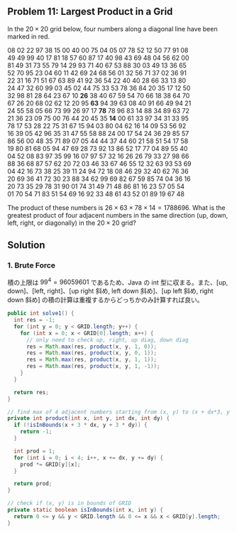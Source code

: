 ## Problem 11: Largest Product in a Grid

In the $20 \times 20$ grid below, four numbers along a diagonal line have been marked in red.

08 02 22 97 38 15 00 40 00 75 04 05 07 78 52 12 50 77 91 08<br>
49 49 99 40 17 81 18 57 60 87 17 40 98 43 69 48 04 56 62 00<br>
81 49 31 73 55 79 14 29 93 71 40 67 53 88 30 03 49 13 36 65<br>
52 70 95 23 04 60 11 42 69 24 68 56 01 32 56 71 37 02 36 91<br>
22 31 16 71 51 67 63 89 41 92 36 54 22 40 40 28 66 33 13 80<br>
24 47 32 60 99 03 45 02 44 75 33 53 78 36 84 20 35 17 12 50<br>
32 98 81 28 64 23 67 10 <span class="red"><b>26</b></span> 38 40 67 59 54 70 66 18 38 64 70<br>
67 26 20 68 02 62 12 20 95 <span class="red"><b>63</b></span> 94 39 63 08 40 91 66 49 94 21<br>
24 55 58 05 66 73 99 26 97 17 <span class="red"><b>78</b></span> 78 96 83 14 88 34 89 63 72<br>
21 36 23 09 75 00 76 44 20 45 35 <span class="red"><b>14</b></span> 00 61 33 97 34 31 33 95<br>
78 17 53 28 22 75 31 67 15 94 03 80 04 62 16 14 09 53 56 92<br>
16 39 05 42 96 35 31 47 55 58 88 24 00 17 54 24 36 29 85 57<br>
86 56 00 48 35 71 89 07 05 44 44 37 44 60 21 58 51 54 17 58<br>
19 80 81 68 05 94 47 69 28 73 92 13 86 52 17 77 04 89 55 40<br>
04 52 08 83 97 35 99 16 07 97 57 32 16 26 26 79 33 27 98 66<br>
88 36 68 87 57 62 20 72 03 46 33 67 46 55 12 32 63 93 53 69<br>
04 42 16 73 38 25 39 11 24 94 72 18 08 46 29 32 40 62 76 36<br>
20 69 36 41 72 30 23 88 34 62 99 69 82 67 59 85 74 04 36 16<br>
20 73 35 29 78 31 90 01 74 31 49 71 48 86 81 16 23 57 05 54<br>
01 70 54 71 83 51 54 69 16 92 33 48 61 43 52 01 89 19 67 48<br>

The product of these numbers is $26 \times 63 \times 78 \times 14 = 1788696$.
What is the greatest product of four adjacent numbers in the same direction (up, down, left, right, or diagonally) in the $20 \times 20$ grid?


## Solution
### 1. Brute Force
積の上限は $99^4 = 96059601$ であるため、Java の int 型に収まる。また、[up, down]、[left, right]、[up right 斜め, left down 斜め]、[up left 斜め, right down 斜め] の積の計算は重複するからどっちかのみ計算すれば良い。

```java
public int solve1() {
  int res = -1;
  for (int y = 0; y < GRID.length; y++) {
    for (int x = 0; x < GRID[0].length; x++) {
      // only need to check up, right, up diag, down diag
      res = Math.max(res, product(x, y, 1, 0));
      res = Math.max(res, product(x, y, 0, 1));
      res = Math.max(res, product(x, y, 1, 1));
      res = Math.max(res, product(x, y, 1, -1));
    }
  }

  return res;
}

// find max of 4 adjacent numbers starting from (x, y) to (x + dx*3, y + dy*3)
private int product(int x, int y, int dx, int dy) {
  if (!isInBounds(x + 3 * dx, y + 3 * dy)) {
    return -1;
  }

  int prod = 1;
  for (int i = 0; i < 4; i++, x += dx, y += dy) {
    prod *= GRID[y][x];
  }

  return prod;
}

// check if (x, y) is in bounds of GRID
private static boolean isInBounds(int x, int y) {
  return 0 <= y && y < GRID.length && 0 <= x && x < GRID[y].length;
}
```
